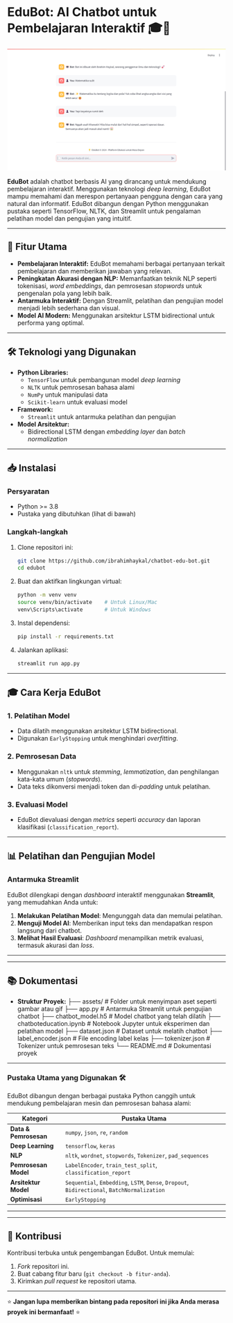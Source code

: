 # EduBot: AI Chatbot untuk Pembelajaran Interaktif 🎓🤖

![EduBot](assets/edubot.gif)

**EduBot** adalah chatbot berbasis AI yang dirancang untuk mendukung pembelajaran interaktif. Menggunakan teknologi *deep learning*, EduBot mampu memahami dan merespon pertanyaan pengguna dengan cara yang natural dan informatif. EduBot dibangun dengan Python menggunakan pustaka seperti TensorFlow, NLTK, dan Streamlit untuk pengalaman pelatihan model dan pengujian yang intuitif.

---

## 🚀 Fitur Utama

- **Pembelajaran Interaktif:** EduBot memahami berbagai pertanyaan terkait pembelajaran dan memberikan jawaban yang relevan.
- **Peningkatan Akurasi dengan NLP:** Memanfaatkan teknik NLP seperti tokenisasi, *word embeddings*, dan pemrosesan *stopwords* untuk pengenalan pola yang lebih baik.
- **Antarmuka Interaktif:** Dengan Streamlit, pelatihan dan pengujian model menjadi lebih sederhana dan visual.
- **Model AI Modern:** Menggunakan arsitektur LSTM bidirectional untuk performa yang optimal.

---

## 🛠️ Teknologi yang Digunakan

- **Python Libraries:**
  - `TensorFlow` untuk pembangunan model *deep learning*
  - `NLTK` untuk pemrosesan bahasa alami
  - `NumPy` untuk manipulasi data
  - `Scikit-learn` untuk evaluasi model
- **Framework:**
  - `Streamlit` untuk antarmuka pelatihan dan pengujian
- **Model Arsitektur:**
  - Bidirectional LSTM dengan *embedding layer* dan *batch normalization*

---

## 📥 Instalasi

### Persyaratan
- Python >= 3.8
- Pustaka yang dibutuhkan (lihat di bawah)

### Langkah-langkah
1. Clone repositori ini:
   ```bash
   git clone https://github.com/ibrahimhaykal/chatbot-edu-bot.git
   cd edubot
   ```

2. Buat dan aktifkan lingkungan virtual:
   ```bash
   python -m venv venv
   source venv/bin/activate    # Untuk Linux/Mac
   venv\Scripts\activate       # Untuk Windows
   ```

3. Instal dependensi:
   ```bash
   pip install -r requirements.txt
   ```

4. Jalankan aplikasi:
   ```bash
   streamlit run app.py
   ```

---

## 🎓 Cara Kerja EduBot

### 1. **Pelatihan Model**
   - Data dilatih menggunakan arsitektur LSTM bidirectional.
   - Digunakan `EarlyStopping` untuk menghindari *overfitting*.

### 2. **Pemrosesan Data**
   - Menggunakan `nltk` untuk *stemming*, *lemmatization*, dan penghilangan kata-kata umum (*stopwords*).
   - Data teks dikonversi menjadi token dan di-*padding* untuk pelatihan.

### 3. **Evaluasi Model**
   - EduBot dievaluasi dengan *metrics* seperti *accuracy* dan laporan klasifikasi (`classification_report`).

---

## 📊 Pelatihan dan Pengujian Model

### Antarmuka Streamlit
EduBot dilengkapi dengan *dashboard* interaktif menggunakan **Streamlit**, yang memudahkan Anda untuk:
1. **Melakukan Pelatihan Model**: Mengunggah data dan memulai pelatihan.
2. **Menguji Model AI**: Memberikan input teks dan mendapatkan respon langsung dari chatbot.
3. **Melihat Hasil Evaluasi**: *Dashboard* menampilkan metrik evaluasi, termasuk akurasi dan *loss*.

---

---

## 📚 Dokumentasi

- **Struktur Proyek:**
├── assets/                 # Folder untuk menyimpan aset seperti gambar atau gif
├── app.py                  # Antarmuka Streamlit untuk pengujian chatbot
├── chatbot_model.h5        # Model chatbot yang telah dilatih
├── chatboteducation.ipynb  # Notebook Jupyter untuk eksperimen dan pelatihan model
├── dataset.json            # Dataset untuk melatih chatbot
├── label_encoder.json      # File encoding label kelas
├── tokenizer.json          # Tokenizer untuk pemrosesan teks
└── README.md               # Dokumentasi proyek
---

### **Pustaka Utama yang Digunakan** 🛠️

EduBot dibangun dengan berbagai pustaka Python canggih untuk mendukung pembelajaran mesin dan pemrosesan bahasa alami:

| **Kategori**          | **Pustaka Utama**                                                                                      |
|-----------------------|-------------------------------------------------------------------------------------------------------|
| **Data & Pemrosesan** | `numpy`, `json`, `re`, `random`                                                                       |
| **Deep Learning**     | `tensorflow`, `keras`                                                                                |
| **NLP**               | `nltk`, `wordnet`, `stopwords`, `Tokenizer`, `pad_sequences`                                         |
| **Pemrosesan Model**  | `LabelEncoder`, `train_test_split`, `classification_report`                                          |
| **Arsitektur Model**  | `Sequential`, `Embedding`, `LSTM`, `Dense`, `Dropout`, `Bidirectional`, `BatchNormalization`         |
| **Optimisasi**        | `EarlyStopping`                                                                                      |

---

---

## 🤝 Kontribusi

Kontribusi terbuka untuk pengembangan EduBot. Untuk memulai:
1. *Fork* repositori ini.
2. Buat cabang fitur baru (`git checkout -b fitur-anda`).
3. Kirimkan *pull request* ke repositori utama.


---

⭐ **Jangan lupa memberikan bintang pada repositori ini jika Anda merasa proyek ini bermanfaat!** ⭐
```
